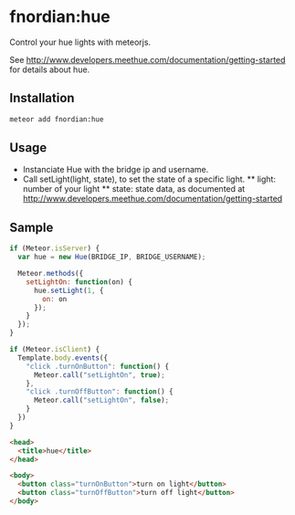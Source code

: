 # fnordian:hue

Control your hue lights with meteorjs.

See http://www.developers.meethue.com/documentation/getting-started for details about hue.

## Installation

```bash
meteor add fnordian:hue
```

## Usage

* Instanciate Hue with the bridge ip and username.
* Call setLight(light, state), to set the state of a specific light.
** light: number of your light
** state: state data, as documented at http://www.developers.meethue.com/documentation/getting-started

## Sample

```js
if (Meteor.isServer) {
  var hue = new Hue(BRIDGE_IP, BRIDGE_USERNAME);

  Meteor.methods({
    setLightOn: function(on) {
      hue.setLight(1, {
        on: on
      });
    }
  });
}

if (Meteor.isClient) {
  Template.body.events({
    "click .turnOnButton": function() {
      Meteor.call("setLightOn", true);
    },
    "click .turnOffButton": function() {
      Meteor.call("setLightOn", false);
    }
  })
}
```

```html
<head>
  <title>hue</title>
</head>

<body>
  <button class="turnOnButton">turn on light</button>
  <button class="turnOffButton">turn off light</button>
</body>
```
